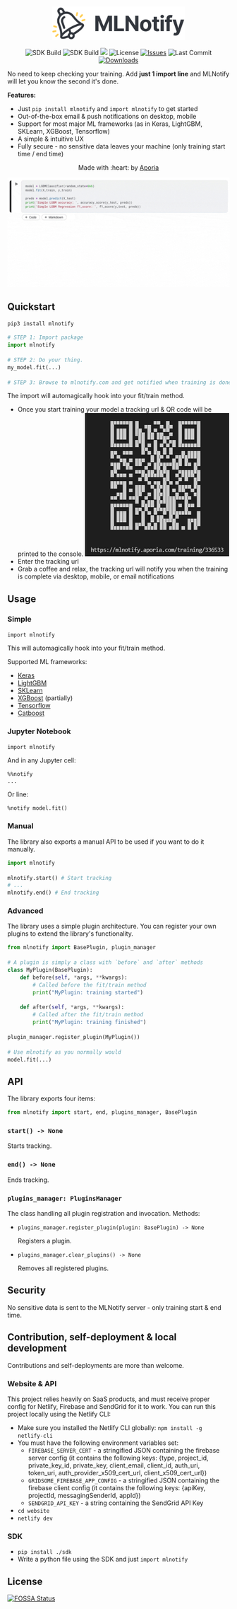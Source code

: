 <p align="center">
<img alt="ML Notify" src="docs/assets/logo-with-text.svg" width="300">
</p>

<p align="center">
  <img alt="SDK Build" src="https://img.shields.io/pypi/v/mlnotify.svg">
  <img alt="SDK Build" src="https://img.shields.io/github/workflow/status/aporia-ai/mlnotify/Bump%20Version/main?label=sdk%20build">
  <a href="https://app.fossa.com/projects/git%2Bgithub.com%2Faporia-ai%2Fmlnotify?ref=badge_shield" alt="FOSSA Status"><img src="https://app.fossa.com/api/projects/git%2Bgithub.com%2Faporia-ai%2Fmlnotify.svg?type=shield"/></a>
  <img src="https://img.shields.io/github/license/aporia-ai/mlnotify" alt="License">
  <a href="https://github.com/aporia-ai/mlnotify/issues"><img src="https://img.shields.io/github/issues/aporia-ai/mlnotify" alt="Issues"></a>
  <img src="https://img.shields.io/github/last-commit/aporia-ai/mlnotify" alt="Last Commit">
  <a href="https://pypi.org/project/mlnotify/"><img src="https://pepy.tech/badge/mlnotify" alt="Downloads"></a>
  
  <!-- The Netlify badge is disabled since it's bugged. For more details: -->
  <!-- https://answers.netlify.com/t/status-badge-incorrectly-shows-failing-when-deploy-is-auto-cancelled/7316/26 -->
  <!-- <a href="https://app.netlify.com/sites/mlnotify/deploys" alt="Website Deploy Status"><img src="https://api.netlify.com/api/v1/badges/a832ff7a-83aa-4c70-99b1-f812ae4bc3d8/deploy-status"/></a> -->
</p>

No need to keep checking your training. Add <strong>just 1 import line</strong> and MLNotify will let you know the second it's done.

**Features:**

- Just `pip install mlnotify` and `import mlnotify` to get started
- Out-of-the-box email & push notifications on desktop, mobile
- Support for most major ML frameworks (as in Keras, LightGBM, SKLearn, XGBoost, Tensorflow)
- A simple & intuitive UX
- Fully secure - no sensitive data leaves your machine (only training start time / end time)

<p align="center">Made with :heart: by <a href="https://aporia.com" target="_blank">Aporia</a></p>

<p align="center">
  <kbd>
    <img alt="ML Notify" src="docs/assets/usage.gif">
  </kbd>
</p>

## Quickstart

```bash
pip3 install mlnotify
```

```python
# STEP 1: Import package
import mlnotify

# STEP 2: Do your thing.
my_model.fit(...)

# STEP 3: Browse to mlnotify.com and get notified when training is done!
```

The import will automagically hook into your fit/train method.

- Once you start training your model a tracking url & QR code will be printed to the console.
  ![Printed tracking URL & QR code](docs/assets/printed-tracking-url-and-qr-code.png)
- Enter the tracking url
- Grab a coffee and relax, the tracking url will notify you when the training is complete via desktop, mobile, or email notifications

## Usage

### Simple

`import mlnotify`

This will automagically hook into your fit/train method.

Supported ML frameworks:

- [Keras](https://keras.io/)
- [LightGBM](https://github.com/microsoft/LightGBM)
- [SKLearn](http://scikit-learn.org/stable/)
- [XGBoost](https://xgboost.readthedocs.io/en/latest/) (partially)
- [Tensorflow](https://www.tensorflow.org/)
- [Catboost](https://catboost.ai/)

### Jupyter Notebook

`import mlnotify`

And in any Jupyter cell:

```
%%notify
...
```

Or line:
```
%notify model.fit()
```

### Manual

The library also exports a manual API to be used if you want to do it manually.

```python
import mlnotify

mlnotify.start() # Start tracking
# ...
mlnotify.end() # End tracking
```

### Advanced

The library uses a simple plugin architecture. You can register your own plugins to extend the library's functionality.

```python
from mlnotify import BasePlugin, plugin_manager

# A plugin is simply a class with `before` and `after` methods
class MyPlugin(BasePlugin):
    def before(self, *args, **kwargs):
        # Called before the fit/train method
        print("MyPlugin: training started")

    def after(self, *args, **kwargs):
        # Called after the fit/train method
        print("MyPlugin: training finished")

plugin_manager.register_plugin(MyPlugin())

# Use mlnotify as you normally would
model.fit(...)
```

## API

The library exports four items:

```python
from mlnotify import start, end, plugins_manager, BasePlugin
```

### `start() -> None`

Starts tracking.

### `end() -> None`

Ends tracking.

### `plugins_manager: PluginsManager`

The class handling all plugin registration and invocation.
Methods:

- `plugins_manager.register_plugin(plugin: BasePlugin) -> None`

  Registers a plugin.

- `plugins_manager.clear_plugins() -> None`

  Removes all registered plugins.

## Security

No sensitive data is sent to the MLNotify server - only training start & end time.

## Contribution, self-deployment & local development

Contributions and self-deployments are more than welcome.

### Website & API

This project relies heavily on SaaS products, and must receive proper config for Netlify, Firebase and SendGrid for it to work. You can run this project locally using the Netlify CLI:

- Make sure you installed the Netlify CLI globally: `npm install -g netlify-cli`
- You must have the following environment variables set:
  - `FIREBASE_SERVER_CERT` - a stringified JSON containing the firebase server config (it contains the following keys: {type, project_id, private_key_id, private_key, client_email, client_id, auth_uri, token_uri, auth_provider_x509_cert_url, client_x509_cert_url})
  - `GRIDSOME_FIREBASE_APP_CONFIG` - a stringified JSON containing the firebase client config (it contains the following keys: {apiKey, projectId, messagingSenderId, appId})
  - `SENDGRID_API_KEY` - a string containing the SendGrid API Key
- `cd website`
- `netlify dev`

### SDK

- `pip install ./sdk`
- Write a python file using the SDK and just `import mlnotify`

## License

[![FOSSA Status](https://app.fossa.com/api/projects/git%2Bgithub.com%2Faporia-ai%2Fmlnotify.svg?type=large)](https://app.fossa.com/projects/git%2Bgithub.com%2Faporia-ai%2Fmlnotify?ref=badge_large)
